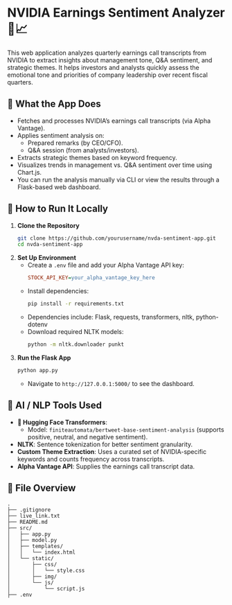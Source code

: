 # NVIDIA Earnings Sentiment Analyzer 🧠📈

This web application analyzes quarterly earnings call transcripts from NVIDIA to extract insights about management tone, Q&A sentiment, and strategic themes. It helps investors and analysts quickly assess the emotional tone and priorities of company leadership over recent fiscal quarters.

## 🌟 What the App Does
- Fetches and processes NVIDIA’s earnings call transcripts (via Alpha Vantage).
- Applies sentiment analysis on:
  - Prepared remarks (by CEO/CFO).
  - Q&A session (from analysts/investors).
- Extracts strategic themes based on keyword frequency.
- Visualizes trends in management vs. Q&A sentiment over time using Chart.js.
- You can run the analysis manually via CLI or view the results through a Flask-based web dashboard.

## 🚀 How to Run It Locally
1. **Clone the Repository**
   ```bash
   git clone https://github.com/yourusername/nvda-sentiment-app.git
   cd nvda-sentiment-app
   ```
2. **Set Up Environment**
   - Create a `.env` file and add your Alpha Vantage API key:
     ```ini
     STOCK_API_KEY=your_alpha_vantage_key_here
     ```
   - Install dependencies:
     ```bash
     pip install -r requirements.txt
     ```
   - Dependencies include: Flask, requests, transformers, nltk, python-dotenv
   - Download required NLTK models:
     ```bash
     python -m nltk.downloader punkt
     ```
3. **Run the Flask App**
   ```bash
   python app.py
   ```
   - Navigate to `http://127.0.0.1:5000/` to see the dashboard.

## 🧠 AI / NLP Tools Used
- **🤗 Hugging Face Transformers**:
  - Model: `finiteautomata/bertweet-base-sentiment-analysis` (supports positive, neutral, and negative sentiment).
- **NLTK**: Sentence tokenization for better sentiment granularity.
- **Custom Theme Extraction**: Uses a curated set of NVIDIA-specific keywords and counts frequency across transcripts.
- **Alpha Vantage API**: Supplies the earnings call transcript data.

## 📁 File Overview
```
.
├── .gitignore
├── live_link.txt
├── README.md
├── src/
│   ├── app.py
│   ├── model.py
│   ├── templates/
│   │   └── index.html
│   └── static/
│       ├── css/
│       │   └── style.css
│       ├── img/
│       └── js/
│           └── script.js
├── .env
```
